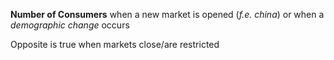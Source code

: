 **Number of Consumers** when a new market is opened (*f.e. china*) or when a *demographic change* occurs

Opposite is true when markets close/are restricted

